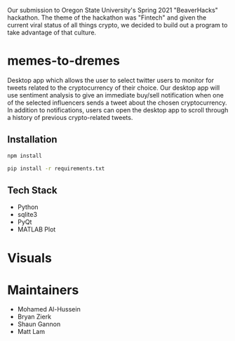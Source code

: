 Our submission to Oregon State University's Spring 2021 "BeaverHacks" hackathon. The theme of the hackathon was "Fintech" and given the current viral status of all things crypto, we decided to build out a program to take advantage of that culture.

# memes-to-dremes
Desktop app which allows the user to select twitter users to monitor for tweets related to the cryptocurrency of their choice. Our desktop app will use sentiment analysis to give an immediate buy/sell notification when one of the selected influencers sends a tweet about the chosen cryptocurrency. In addition to notifications, users can open the desktop app to scroll through a history of previous crypto-related tweets.

## Installation
```bash
npm install
```

```bash
pip install -r requirements.txt
```

## Tech Stack
* Python
* sqlite3
* PyQt
* MATLAB Plot

# Visuals

# Maintainers
* Mohamed Al-Hussein
* Bryan Zierk
* Shaun Gannon
* Matt Lam
